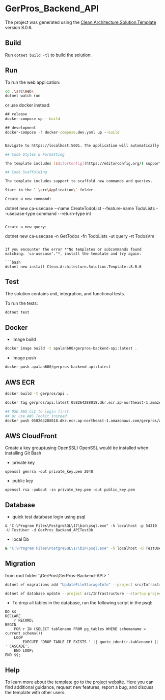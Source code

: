 ﻿# GerPros_Backend_API

The project was generated using the [Clean.Architecture.Solution.Template](https://github.com/jasontaylordev/GerPros_Backend_API) version 8.0.6.

## Build

Run `dotnet build -tl` to build the solution.

## Run

To run the web application:

```bash
cd .\src\Web\
dotnet watch run
```

or use docker instead:
```cmd
## release
docker-compose up --build
```

```cmd
## development
docker-compose -f docker-compose.dev.yaml up --build
```



```bash

Navigate to https://localhost:5001. The application will automatically reload if you change any of the source files.

## Code Styles & Formatting

The template includes [EditorConfig](https://editorconfig.org/) support to help maintain consistent coding styles for multiple developers working on the same project across various editors and IDEs. The **.editorconfig** file defines the coding styles applicable to this solution.

## Code Scaffolding

The template includes support to scaffold new commands and queries.

Start in the `.\src\Application\` folder.

Create a new command:

```
dotnet new ca-usecase --name CreateTodoList --feature-name TodoLists --usecase-type command --return-type int
```

Create a new query:

```
dotnet new ca-usecase -n GetTodos -fn TodoLists -ut query -rt TodosVm
```

If you encounter the error *"No templates or subcommands found matching: 'ca-usecase'."*, install the template and try again:

```bash
dotnet new install Clean.Architecture.Solution.Template::8.0.6
```

## Test

The solution contains unit, integration, and functional tests.

To run the tests:
```bash
dotnet test
```

## Docker

- Image build
```bash
docker image build -t apalan600/gerpros-backend-api:latest .
```

- Image push
```bash
docker push apalan600/gerpros-backend-api:latest
```

## AWS ECR

```bash
docker build -t gerpros/api .
```


```bash
docker tag gerpros/api:latest 058264288018.dkr.ecr.ap-northeast-1.amazonaws.com/gerpros/api:latest
```

```bash
## USE AWS CLI to login first
## or use AWS Tookit instead
docker push 058264288018.dkr.ecr.ap-northeast-1.amazonaws.com/gerpros/api:latest
```

## AWS CloudFront

Create a key group(using OpenSSL)
OpenSSL would be installed when installing Git Bash 
- private key
```git bash
openssl genrsa -out private_key.pem 2048
```

- public key
```git bash
openssl rsa -pubout -in private_key.pem -out public_key.pem
```

## Database
- quick test database login using psql 
```shell
& "C:\Program Files\PostgreSQL\17\bin\psql.exe" -h localhost -p 54310 -U TestUser -d GerPros_Backend_APITestDb
```

- local Db
```bash
& "C:\Program Files\PostgreSQL\17\bin\psql.exe" -h localhost -U TestUser -d GerPros_Backend_APITestDb -W
```

## Migration

from root folder '\GerPros\GerPros-Backend-API> '
```bash
dotnet ef migrations add "UpdateFileStorageInfo" --project src/Infrastructure --startup-project src/Web --output-dir Data/Migrations

```

```bash
dotnet ef database update --project src/Infrastructure --startup-project src/Web
```

- To drop all tables in the database, run the following script in the psql:
```postgresql
DO $$ 
DECLARE 
    r RECORD; 
BEGIN 
    FOR r IN (SELECT tablename FROM pg_tables WHERE schemaname = current_schema()) 
    LOOP 
        EXECUTE 'DROP TABLE IF EXISTS ' || quote_ident(r.tablename) || ' CASCADE'; 
    END LOOP; 
END $$;

```

## Help
To learn more about the template go to the [project website](https://github.com/jasontaylordev/CleanArchitecture). Here you can find additional guidance, request new features, report a bug, and discuss the template with other users.
